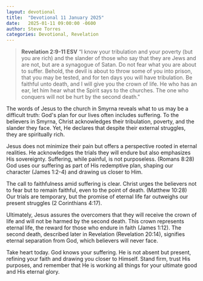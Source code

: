 ```yaml
---
layout: devotional
title:  "Devotional 11 January 2025"
date:   2025-01-11 09:00:00 -0600
author: Steve Torres
categories: Devotional, Revelation
---
```

>**Revelation 2:9-11 ESV** “I know your tribulation and  your poverty (but you are rich) and the slander  of those who say that they are Jews and are not, but are a synagogue of Satan. Do not fear what you are about to suffer. Behold, the devil is about to throw some of you into prison, that you may be tested, and for ten days you will have tribulation. Be faithful unto death, and I will give you the crown of life. He who has an ear, let him hear what the Spirit says to the churches. The one who conquers will not be hurt by the second death."

The words of Jesus to the church in Smyrna reveals what to us may be a difficult truth: God's plan for our lives often includes suffering. To the believers in Smyrna, Christ acknowledges their tribulation, poverty, and the slander they face. Yet, He declares that despite their external struggles, they are spiritually rich.

Jesus does not minimize their pain but offers a perspective rooted in eternal realities. He acknowledges the trials they will endure but also emphasizes His sovereignty. Suffering, while painful, is not purposeless. (Romans 8:28)  God uses our suffering as part of His redemptive plan, shaping our character (James 1:2-4) and drawing us closer to Him.

The call to faithfulness amid suffering is clear. Christ urges the believers not to fear but to remain faithful, even to the point of death. (Matthew 10:28) Our trials are temporary, but the promise of eternal life far outweighs our present struggles (2 Corinthians 4:17).

Ultimately, Jesus assures the overcomers that they will receive the crown of life and will not be harmed by the second death. This crown represents eternal life, the reward for those who endure in faith (James 1:12). The second death, described later in Revelation (Revelation 20:14), signifies eternal separation from God, which believers will never face.

Take heart today. God knows your suffering. He is not absent but present, refining your faith and drawing you closer to Himself. Stand firm, trust His purposes, and remember that He is working all things for your ultimate good and His eternal glory.

